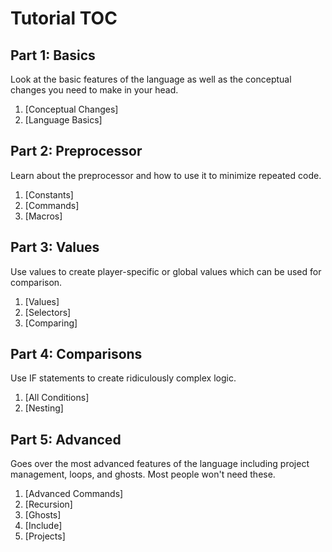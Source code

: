 # **Tutorial TOC**
## Part 1: Basics
Look at the basic features of the language as well as the conceptual changes you need to make in your head.<br />
1. [Conceptual Changes]
2. [Language Basics]

## Part 2: Preprocessor
Learn about the preprocessor and how to use it to minimize repeated code.<br />
1. [Constants]
2. [Commands]
3. [Macros]

## Part 3: Values
Use values to create player-specific or global values which can be used for comparison.<br />
1. [Values]
2. [Selectors]
3. [Comparing]

## Part 4: Comparisons
Use IF statements to create ridiculously complex logic.<br />
1. [All Conditions]
2. [Nesting]

## Part 5: Advanced
Goes over the most advanced features of the language including project management, loops, and ghosts. Most people won't need these.<br />
1. [Advanced Commands]
2. [Recursion]
3. [Ghosts]
4. [Include]
5. [Projects]
